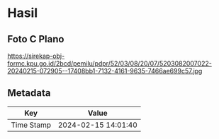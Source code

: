 # Hasil

## Foto C Plano

https://sirekap-obj-formc.kpu.go.id/2bcd/pemilu/pdpr/52/03/08/20/07/5203082007022-20240215-072905--17408bb1-7132-4161-9635-7466ae699c57.jpg


## Metadata

| Key        | Value               |
| ---------- | ------------------- |
| Time Stamp | 2024-02-15 14:01:40 |



